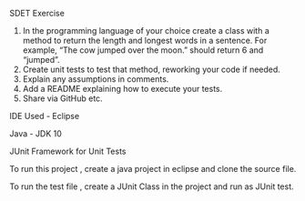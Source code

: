 SDET Exercise

1. In the programming language of your choice create a class with a method to return the
length and longest words in a sentence. For example, “The cow jumped over the moon.”
should return 6 and “jumped”.
2. Create unit tests to test that method, reworking your code if needed.
3. Explain any assumptions in comments.
4. Add a README explaining how to execute your tests.
5. Share via GitHub etc.

IDE Used - Eclipse 

Java - JDK 10 

JUnit Framework for Unit Tests

To run this project , create a java project in eclipse and clone the source file.

To run the test file , create a JUnit Class in the project and run as JUnit test.
